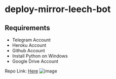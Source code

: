 # deploy-mirror-leech-bot

## Requirements

- Telegram Account
- Heroku Account
- Github Account
- Install Python on Windows
- Google Drive Account

Repo Link: [Here](https://github.com/anasty17/mirror-leech-telegram-bot)
![image](https://user-images.githubusercontent.com/77688759/161709723-aa000574-52f7-452d-b0d6-1192e0f5bd4a.png)
